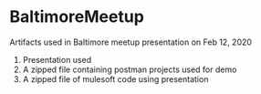 # BaltimoreMeetup
Artifacts used in Baltimore meetup presentation on Feb 12, 2020
1. Presentation used
2. A zipped file containing postman projects used for demo
3. A zipped file of mulesoft code using presentation
